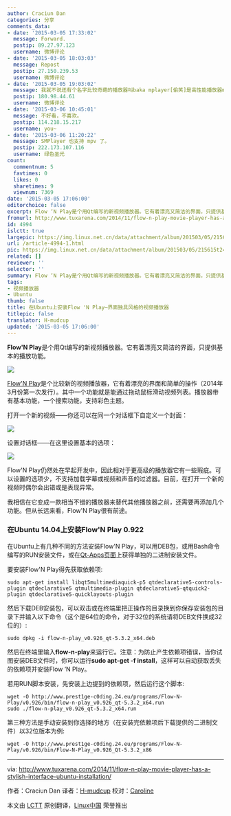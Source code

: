 ```yaml
---
author: Craciun Dan
categories: 分享
comments_data:
- date: '2015-03-05 17:33:02'
  message: Forward.
  postip: 89.27.97.123
  username: 微博评论
- date: '2015-03-05 18:03:03'
  message: Repost
  postip: 27.150.239.53
  username: 微博评论
- date: '2015-03-05 19:03:02'
  message: 我就不说还有个名字比较奇葩的播放器叫baka mplayer[偷笑]是高性能播放器mpv player的图形前端，支持主流linux发行版，主页君有兴趣可以查查
  postip: 180.98.44.61
  username: 微博评论
- date: '2015-03-06 10:45:01'
  message: 不好看，不喜欢。
  postip: 114.218.15.217
  username: you~
- date: '2015-03-06 11:20:22'
  message: SMPlayer 也支持 mpv 了。
  postip: 222.173.107.116
  username: 绿色圣光
count:
  commentnum: 5
  favtimes: 0
  likes: 0
  sharetimes: 9
  viewnum: 7369
date: '2015-03-05 17:06:00'
editorchoice: false
excerpt: Flow ‘N Play是个用Qt编写的新视频播放器。它有着漂亮又简洁的界面，只提供基本的播放功能。它是个比较新的视频播放器，2014年3月份第一次发行。其中一个功能就是能通过拖动鼠标滑动视频列表。播放器带有基本功能，一个搜索功能，支持彩色主题。
fromurl: http://www.tuxarena.com/2014/11/flow-n-play-movie-player-has-a-stylish-interface-ubuntu-installation/
id: 4994
islctt: true
largepic: https://img.linux.net.cn/data/attachment/album/201503/05/215615t24i902v4kq033gs.jpg
url: /article-4994-1.html
pic: https://img.linux.net.cn/data/attachment/album/201503/05/215615t24i902v4kq033gs.jpg.thumb.jpg
related: []
reviewer: ''
selector: ''
summary: Flow ‘N Play是个用Qt编写的新视频播放器。它有着漂亮又简洁的界面，只提供基本的播放功能。它是个比较新的视频播放器，2014年3月份第一次发行。其中一个功能就是能通过拖动鼠标滑动视频列表。播放器带有基本功能，一个搜索功能，支持彩色主题。
tags:
- 视频播放器
- Ubuntu
thumb: false
title: 在Ubuntu上安装Flow 'N Play—界面独具风格的视频播放器
titlepic: false
translator: H-mudcup
updated: '2015-03-05 17:06:00'
---
```


**Flow'N Play**是个用Qt编写的新视频播放器。它有着漂亮又简洁的界面，只提供基本的播放功能。


![](/data/attachment/album/201503/05/215615t24i902v4kq033gs.jpg)


[Flow'N Play](http://www.prest1ge-c0ding.24.eu/programme-php/app-flow_n_play.php?lang=en)是个比较新的视频播放器，它有着漂亮的界面和简单的操作（2014年3月份第一次发行）。其中一个功能就是能通过拖动鼠标滑动视频列表。播放器带有基本功能，一个搜索功能，支持彩色主题。


打开一个新的视频——你还可以在同一个对话框下自定义一个封面：


![](/data/attachment/album/201503/05/215639lfqz51oi00ocoq91.jpg)


设置对话框——在这里设置基本的选项：


![](/data/attachment/album/201503/05/215704rphoo29dppkp93w2.jpg)


Flow'N Play仍然处在早起开发中，因此相对于更高级的播放器它有一些瑕疵。可以设置的选项少，不支持加载字幕或视频和声音的过滤器。目前，在打开一个新的视频时偶尔会出错或是表现异常。


我相信在它变成一款相当不错的播放器来替代其他播放器之前，还需要再添加几个功能。但从长远来看，Flow'N Play很有前途。


### 在Ubuntu 14.04上安装Flow'N Play 0.922


在Ubuntu上有几种不同的方法安装Flow'N Play，可以用DEB包，或用Bash命令编写的RUN安装文件，或在[Qt-Apps页面](http://qt-apps.org/content/show.php/Flow+%27N+Play?content=167736)上获得单独的二进制安装文件。


要安装Flow'N Play得先获取依赖项:



```
sudo apt-get install libqt5multimediaquick-p5 qtdeclarative5-controls-plugin qtdeclarative5 qtmultimedia-plugin qtdeclarative5-qtquick2-plugin qtdeclarative5-quicklayouts-plugin

```

然后下载DEB安装包，可以双击或在终端里把正操作的目录换到你保存安装包的目录下并输入以下命令（这个是64位的命令，对于32位的系统请将DEB文件换成32位的）:



```
sudo dpkg -i flow-n-play_v0.926_qt-5.3.2_x64.deb 

```

然后在终端里输入**flow-n-play**来运行它。注意：为防止产生依赖项错误，当你试图安装DEB文件时，你可以运行**sudo apt-get -f install**，这样可以自动获取丢失的依赖项并安装Flow ‘N Play。


若用RUN脚本安装，先安装上边提到的依赖项，然后运行这个脚本:



```
wget -O http://www.prest1ge-c0ding.24.eu/programs/Flow-N-Play/v0.926/bin/flow-n-play_v0.926_qt-5.3.2_x64.run
sudo ./flow-n-play_v0.926_qt-5.3.2_x64.run

```

第三种方法是手动安装到你选择的地方（在安装完依赖项后下载提供的二进制文件）以32位版本为例:



```
wget -O http://www.prest1ge-c0ding.24.eu/programs/Flow-N-Play/v0.926/bin/Flow-N-Play_v0.926_Qt-5.3.2_x86

```



---


via: <http://www.tuxarena.com/2014/11/flow-n-play-movie-player-has-a-stylish-interface-ubuntu-installation/>


作者：Craciun Dan 译者：[H-mudcup](https://github.com/H-mudcup) 校对：[Caroline](https://github.com/carolinewuyan)


本文由 [LCTT](https://github.com/LCTT/TranslateProject) 原创翻译，[Linux中国](http://linux.cn/) 荣誉推出